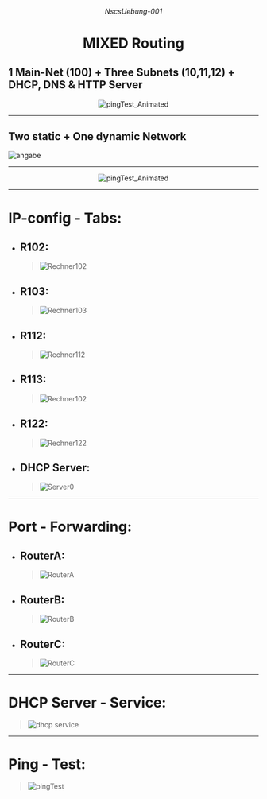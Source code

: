 ###### <p align="center"> NscsUebung-001 </p>

# <p align="center"> MIXED Routing </p>

## 1 Main-Net (100) + Three Subnets (10,11,12) + DHCP, DNS & HTTP Server

<div align="center">
  
![pingTest_Animated](./img/DHCP_DNS_HTTP.png)

</div>

 
---

## Two static + One dynamic Network

![angabe](./img/angabe.png)

---

<div align="center">
  
![pingTest_Animated](./img/pingTest.png)

</div>

---

# IP-config - Tabs:

- ## R102:
  > ![Rechner102](./img/R102_ipconfig.png)

- ## R103:
  > ![Rechner103](./img/R103_ipconfig.png)

- ## R112:
  > ![Rechner112](./img/R112_ipconfig.png)

- ## R113:
  > ![Rechner102](./img/R113_ipconfig.png)

- ## R122:
  > ![Rechner122](./img/R122_ipconfig.png)

- ## DHCP Server:
  > ![Server0](./img/Server0_ipconfig.png)

---
# Port - Forwarding:

- ## RouterA:
  > ![RouterA](./img/RouterA_portforward.png)

- ## RouterB:
  > ![RouterB](./img/RouterB_portforward.png)

- ## RouterC:
  > ![RouterC](./img/RouterC_portforward.png)

---
# DHCP Server - Service:
> ![dhcp service](./img/Server0_DHCPservice.png)

---
# Ping - Test:
  > ![pingTest](./img/ping_from_dynamicIP.png)
